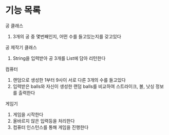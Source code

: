 # 기능 목록

공 클래스
1. 3개의 공 중 몇번째인지, 어떤 수를 들고있는지를 갖고있다

공 제작기 클래스
1. String을 입력받아 공 3개를 List에 담아 리턴한다

컴퓨터
1. 랜덤으로 생성한 1부터 9사이 서로 다른 3개의 수를 들고있다
2. 입력받은 balls와 자신이 생성한 랜덤 balls를 비교하여 스트라이크, 볼, 낫싱 정보를 출력한다

게임기
1. 게임을 시작한다
2. 올바르지 않은 입력등을 처리한다
3. 컴퓨터 인스턴스를 통해 게임을 진행한다